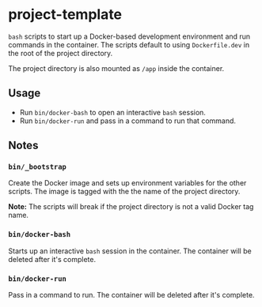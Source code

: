 # project-template

`bash` scripts to start up a Docker-based development environment and run
commands in the container. The scripts default to using `Dockerfile.dev` in the
root of the project directory.

The project directory is also mounted as `/app` inside the container.


## Usage

* Run `bin/docker-bash` to open an interactive `bash` session.
* Run `bin/docker-run` and pass in a command to run that command.


## Notes

### `bin/_bootstrap`

Create the Docker image and sets up environment variables for the other
scripts. The image is tagged with the the name of the project directory.

**Note:** The scripts will break if the project directory is not a valid
Docker tag name.

### `bin/docker-bash`

Starts up an interactive `bash` session in the container. The container will be
deleted after it's complete.

### `bin/docker-run`

Pass in a command to run. The container will be deleted after it's complete.
